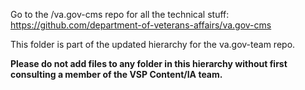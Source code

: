 Go to the /va.gov-cms repo for all the technical stuff: https://github.com/department-of-veterans-affairs/va.gov-cms

This folder is part of the updated hierarchy for the va.gov-team repo. 

**Please do not add files to any folder in this hierarchy without first consulting a member of the VSP Content/IA team.**
